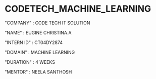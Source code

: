 # CODETECH_MACHINE_LEARNING

"COMPANY"   : CODE TECH IT SOLUTION

"NAME"      : EUGINE CHRISTINA.A

"INTERN ID" : CT04DY2874

"DOMAIN"    : MACHINE LEARNING

"DURATION"  : 4 WEEKS

"MENTOR"    : NEELA SANTHOSH
